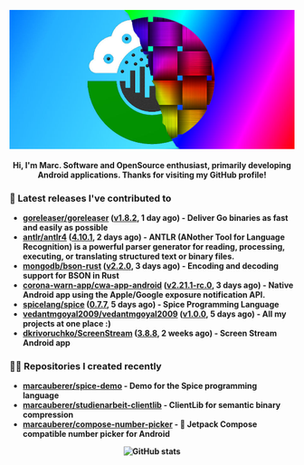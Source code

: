 <p align="center">
	<img src="https://raw.githubusercontent.com/marcauberer/marcauberer/master/images/frontpage-image.jpg">
	<br><br>
	<b>Hi, I'm Marc. Software and OpenSource enthusiast, primarily developing Android applications. Thanks for visiting my GitHub profile!
</p>

### 🚀 Latest releases I've contributed to


- [goreleaser/goreleaser](https://github.com/goreleaser/goreleaser) ([v1.8.2](https://github.com/goreleaser/goreleaser/releases/tag/v1.8.2), 1 day ago) - Deliver Go binaries as fast and easily as possible
- [antlr/antlr4](https://github.com/antlr/antlr4) ([4.10.1](https://github.com/antlr/antlr4/releases/tag/4.10.1), 2 days ago) - ANTLR (ANother Tool for Language Recognition) is a powerful parser generator for reading, processing, executing, or translating structured text or binary files.
- [mongodb/bson-rust](https://github.com/mongodb/bson-rust) ([v2.2.0](https://github.com/mongodb/bson-rust/releases/tag/v2.2.0), 3 days ago) - Encoding and decoding support for BSON in Rust
- [corona-warn-app/cwa-app-android](https://github.com/corona-warn-app/cwa-app-android) ([v2.21.1-rc.0](https://github.com/corona-warn-app/cwa-app-android/releases/tag/v2.21.1-rc.0), 3 days ago) - Native Android app using the Apple/Google exposure notification API.
- [spicelang/spice](https://github.com/spicelang/spice) ([0.7.7](https://github.com/spicelang/spice/releases/tag/0.7.7), 5 days ago) - Spice Programming Language
- [vedantmgoyal2009/vedantmgoyal2009](https://github.com/vedantmgoyal2009/vedantmgoyal2009) ([v1.0.0](https://github.com/vedantmgoyal2009/vedantmgoyal2009/releases/tag/v1.0.0), 5 days ago) - All my projects at one place :)
- [dkrivoruchko/ScreenStream](https://github.com/dkrivoruchko/ScreenStream) ([3.8.8](https://github.com/dkrivoruchko/ScreenStream/releases/tag/3.8.8), 2 weeks ago) - Screen Stream Android app

### 👨‍💻 Repositories I created recently
- [marcauberer/spice-demo](https://github.com/marcauberer/spice-demo) - Demo for the Spice programming language
- [marcauberer/studienarbeit-clientlib](https://github.com/marcauberer/studienarbeit-clientlib) - ClientLib for semantic binary compression
- [marcauberer/compose-number-picker](https://github.com/marcauberer/compose-number-picker) - 🔢 Jetpack Compose compatible number picker for Android

<p align="center">
	<img src="https://github-readme-stats.vercel.app/api?username=marcauberer&show_icons=true&theme=dark" alt="GitHub stats">
</p>
